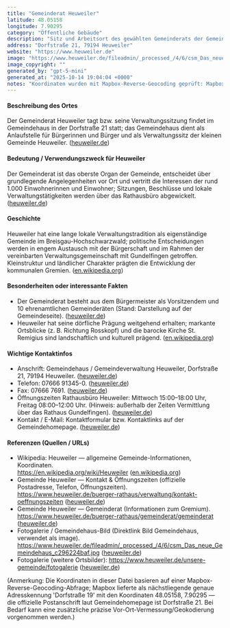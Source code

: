 ```yaml
---
title: "Gemeinderat Heuweiler"
latitude: 48.05158
longitude: 7.90295
category: "Öffentliche Gebäude"
description: "Sitz und Arbeitsort des gewählten Gemeinderats der Gemeinde Heuweiler (Rathausbüro im Gemeindehaus)."
address: "Dorfstraße 21, 79194 Heuweiler"
website: "https://www.heuweiler.de"
image: "https://www.heuweiler.de/fileadmin/_processed_/4/6/csm_Das_neue_Gemeindehaus_c296224baf.jpg"
image_copyright: ""
generated_by: "gpt-5-mini"
generated_at: "2025-10-14 19:04:04 +0000"
notes: "Koordinaten wurden mit Mapbox-Reverse-Geocoding geprüft: Mapbox lieferte als nächstliegende Adresse 'Dorfstraße 19' (48.05158, 7.90295). Die offizielle Postadresse der Gemeindeverwaltung (Dorfstraße 21) stammt von der Gemeindehomepage; die angegebenen Koordinaten sind daher als annähernd/prüfbar zu verstehen."
---
```


#### Beschreibung des Ortes
Der Gemeinderat Heuweiler tagt bzw. seine Verwaltungssitzung findet im Gemeindehaus in der Dorfstraße 21 statt; das Gemeindehaus dient als Anlaufstelle für Bürgerinnen und Bürger und als Verwaltungssitz der kleinen Gemeinde Heuweiler. ([heuweiler.de](https://www.heuweiler.de/buerger-rathaus/verwaltung/kontakt-oeffnungszeiten))

#### Bedeutung / Verwendungszweck für Heuweiler
Der Gemeinderat ist das oberste Organ der Gemeinde, entscheidet über grundlegende Angelegenheiten vor Ort und vertritt die Interessen der rund 1.000 Einwohnerinnen und Einwohner; Sitzungen, Beschlüsse und lokale Verwaltungstätigkeiten werden über das Rathausbüro abgewickelt. ([heuweiler.de](https://www.heuweiler.de/buerger-rathaus/gemeinderat/mitglieder?utm_source=openai))

#### Geschichte
Heuweiler hat eine lange lokale Verwaltungstradition als eigenständige Gemeinde im Breisgau-Hochschwarzwald; politische Entscheidungen werden in engem Austausch mit der Bürgerschaft und im Rahmen der vereinbarten Verwaltungsgemeinschaft mit Gundelfingen getroffen. Kleinstruktur und ländlicher Charakter prägten die Entwicklung der kommunalen Gremien. ([en.wikipedia.org](https://en.wikipedia.org/wiki/Heuweiler))

#### Besonderheiten oder interessante Fakten
- Der Gemeinderat besteht aus dem Bürgermeister als Vorsitzendem und 10 ehrenamtlichen Gemeinderäten (Stand: Darstellung auf der Gemeindeseite). ([heuweiler.de](https://www.heuweiler.de/buerger-rathaus/gemeinderat/mitglieder?utm_source=openai))  
- Heuweiler hat seine dörfliche Prägung weitgehend erhalten; markante Ortsblicke (z. B. Richtung Rosskopf) und die barocke Kirche St. Remigius sind landschaftlich und kulturell prägend. ([en.wikipedia.org](https://en.wikipedia.org/wiki/Heuweiler))

#### Wichtige Kontaktinfos
- Anschrift: Gemeindehaus / Gemeindeverwaltung Heuweiler, Dorfstraße 21, 79194 Heuweiler. ([heuweiler.de](https://www.heuweiler.de/buerger-rathaus/verwaltung/kontakt-oeffnungszeiten))  
- Telefon: 07666 91345-0. ([heuweiler.de](https://www.heuweiler.de/buerger-rathaus/verwaltung/kontakt-oeffnungszeiten))  
- Fax: 07666 7691. ([heuweiler.de](https://www.heuweiler.de/buerger-rathaus/verwaltung/kontakt-oeffnungszeiten))  
- Öffnungszeiten Rathausbüro Heuweiler: Mittwoch 15:00–18:00 Uhr, Freitag 08:00–12:00 Uhr. (Hinweis: außerhalb der Zeiten Vermittlung über das Rathaus Gundelfingen). ([heuweiler.de](https://www.heuweiler.de/buerger-rathaus/verwaltung/kontakt-oeffnungszeiten))  
- Kontakt / E-Mail: Kontaktformular bzw. Kontaktlinks auf der Gemeindehomepage. ([heuweiler.de](https://www.heuweiler.de/buerger-rathaus/verwaltung/kontakt-oeffnungszeiten))

#### Referenzen (Quellen / URLs)
- Wikipedia: Heuweiler — allgemeine Gemeinde-Informationen, Koordinaten.  
  https://en.wikipedia.org/wiki/Heuweiler ([en.wikipedia.org](https://en.wikipedia.org/wiki/Heuweiler))
- Gemeinde Heuweiler — Kontakt & Öffnungszeiten (offizielle Postadresse, Telefon, Öffnungszeiten).  
  https://www.heuweiler.de/buerger-rathaus/verwaltung/kontakt-oeffnungszeiten ([heuweiler.de](https://www.heuweiler.de/buerger-rathaus/verwaltung/kontakt-oeffnungszeiten))
- Gemeinde Heuweiler — Gemeinderat (Informationen zum Gremium).  
  https://www.heuweiler.de/buerger-rathaus/gemeinderat/gemeinderat ([heuweiler.de](https://www.heuweiler.de/buerger-rathaus/gemeinderat/gemeinderat?utm_source=openai))
- Fotogalerie / Gemeindehaus-Bild (Direktlink Bild Gemeindehaus, verwendet als image).  
  https://www.heuweiler.de/fileadmin/_processed_/4/6/csm_Das_neue_Gemeindehaus_c296224baf.jpg ([heuweiler.de](https://www.heuweiler.de/fileadmin/_processed_/4/6/csm_Das_neue_Gemeindehaus_c296224baf.jpg))
- Fotogalerie (weitere Ortsbilder): https://www.heuweiler.de/unsere-gemeinde/fotogalerie ([heuweiler.de](https://www.heuweiler.de/unsere-gemeinde/fotogalerie))

(Anmerkung: Die Koordinaten in dieser Datei basieren auf einer Mapbox-Reverse-Geocoding-Abfrage; Mapbox lieferte als nächstliegende genaue Adresskennung 'Dorfstraße 19' mit den Koordinaten 48.05158, 7.90295 — die offizielle Postanschrift laut Gemeindehomepage ist Dorfstraße 21. Bei Bedarf kann eine zusätzliche präzise Vor-Ort-Vermessung/Geokodierung vorgenommen werden.)